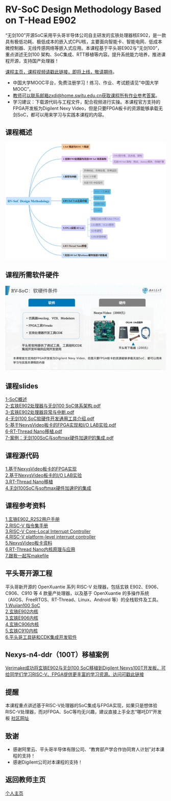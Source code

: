 RV-SoC Design Methodology Based on T-Head E902
===

“无剑100”开源SoC采用平头哥半导体公司自主研发的玄铁处理器核E902，是一款具有极低功耗、极低成本的嵌入式CPU核，主要面向智能卡、智能电网、低成本微控制器、无线传感网络等嵌入式应用。本课程基于平头哥E902与“无剑100”，重点讲述无剑100 架构、SoC集成、RTT移植等内容。提升系统能力培养，推进课程开源，支持国产处理器！


[课程主页，课程视频请戳此链接，即将上线，敬请期待](https://www.icourse163.org/course/SWJTU-1207492806)。
- 中国大学MOOC平台，免费注册学习！练习、作业、考试题请见“中国大学MOOC”。
- 教师可以联系邮箱zxdi@home.swjtu.edu.cn获取课程所有作业参考答案。
- 学习建议：下载源代码与工程文件，配合视频进行实操。本课程官方支持的FPGA开发板为Digilent Nexy Video，但是只要FPGA板卡的资源能够承载无剑SoC，都可以用来学习与实践本课程的内容。 


课程概述
---
![课程大纲](./RV-SoC_Design_Methodolgy.jpg)


课程所需软件硬件
---
![课程软硬件](./tools.jpg)


课程slides
---
[1-SoC概述](./slides/1-SoC概述.pdf)  
[2-玄铁E902处理器与无剑100 SoC体系架构.pdf](./slides/2-玄铁E902处理器与无剑100_SoC体系架构.pdf)  
[3-玄铁E902处理器异常与中断.pdf](./slides/3-异常与中断.pdf)  
[4-无剑100 SoC软硬件开发通用工具介绍.pdf](./slides/4-软硬件通用工具介绍.pdf)  
[5-基于NexysVideo板卡的FPGA实现和I/O LAB实验.pdf](./slides/5-基于NexysVideo板卡的FPGA实现和IO_LAB实验.pdf)    
[6-RT-Thread Nano移植.pdf](./slides/6-RT-Thread_Nano移植.pdf)  
[7-案例：无剑100SoC与softmax硬件加速IP的集成.pdf](./slides/7-案例：无剑100SoC与softmax硬件加速IP的集成.pdf)  

课程源代码
---
[1.基于NexysVideo板卡的FPGA实现](https://github.com/CustomizableComputingLab/Nexysvideo_wujian100/tree/main/wujian100_nexysvideo)  
[2.基于NexysVideo板卡的I/O LAB实验](https://github.com/CustomizableComputingLab/Nexysvideo_wujian100/tree/main/IO_LAB_nexysvideo)  
[3.RT-Thread Nano移植](https://github.com/CustomizableComputingLab/Nexysvideo_wujian100/tree/main/rtthread_nexysvideo)  
[4.无剑100SoC与softmax硬件加速IP的集成](https://github.com/CustomizableComputingLab/Nexysvideo_wujian100/tree/main/softmax_nexysvideo)  

**课程参考资料**
---
[1.玄铁E902_R2S2用户手册](https://occ.t-head.cn/vendor/cpu/download?id=3806460569050419200#sticky)  
[2.RISC-V 指令集手册](https://github.com/riscv/riscv-isa-manual)   
[3.RISC-V Core-Local Interrupt Controller](https://github.com/riscv/riscv-fast-interrupt)   
[4.RISC-V platform-level interrupt controller](https://github.com/riscv/riscv-plic-spec)  
[5.NexysVideo板卡资料](http://www.digilent.com.cn/products/product-nexys-video-artix-7-fpga-trainer-board-for-multimedia-applications.html)  
[6.RT-Thread Nano内核原理与应用](https://www.rt-thread.org/document/site/#/rt-thread-version/rt-thread-nano/an0038-nano-introduction)  
[7.跟我一起写makefile](https://blog.csdn.net/xiaoshuai537/article/details/79340153)  



**平头哥开源工程**
---
平头哥新开源的 OpenXuantie 系列 RISC-V 处理器，包括玄铁 E902、E906、C906、C910 等 4 款量产处理器，以及基于 OpenXuantie 的多操作系统（AliOS、FreeRTOS、RT-Thread、Linux、Android 等）的全栈软件及工具。  
[1.Wujian100 SoC](https://github.com/T-head-Semi/wujian100_open.git)  
[2.玄铁E902内核](https://github.com/T-head-Semi/opene902.git)  
[3.玄铁E906内核](https://github.com/T-head-Semi/opene906.git)  
[4.玄铁C906内核](https://github.com/T-head-Semi/openc906.git)  
[5.玄铁C910内核](https://github.com/T-head-Semi/openc910.git)  
[6.平头哥工具链和CDK集成开发软件](https://occ.t-head.cn/community/download?id=646798746268467200)  


**Nexys-n4-ddr（100T）移植案例**
---
[Verimake成功将玄铁E902与无剑100 SoC移植到Digilent Nexys100T开发板，可给同学们学习RISC-V、FPGA提供更丰富的学习资源。访问可戳此链接](https://verimake.com/d/10-wujian100nexys-4-ddr)


**提醒**
---
本课程重点讲述基于RISC-V处理器的SoC集成与FPGA实现，如果只是想体验RISC-V处理器，而对FPGA、SoC等均无兴趣，建议直接上手全志“哪吒D1”开发板
[社区网址](https://d1.docs.aw-ol.com/d1_dev/)


**致谢**
---
- 感谢阿里云、平头哥半导体有限公司、“教育部产学合作协同育人计划”对本课程的支持！
- 感谢Digilent公司对本课程的支持！

**返回教师主页**
---
[个人主页](http://www.dizhixiong.cn/)
